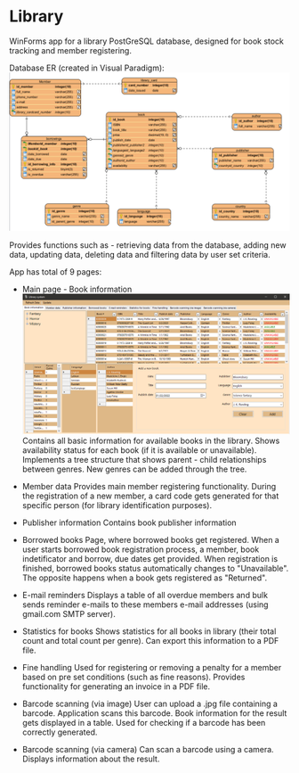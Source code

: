 # Library
 WinForms app for a library PostGreSQL database, designed for book stock tracking and member registering.
 
Database ER (created in Visual Paradigm):
![](img/library_model.png)

Provides functions such as - retrieving data from the database, adding new data, updating data, deleting data and filtering data by user set criteria.

App has total of 9 pages:

- Main page - Book information
![](img/main_page.png)
 Contains all basic information for available books in the library. Shows availability status for each book (if it is available or unavailable).
 Implements a tree structure that shows parent - child relationships between genres. New genres can be added through the tree.

- Member data
 Provides main member registering functionality. During the registration of a new member, a card code gets generated for that specific person (for library identification      purposes).
 
- Publisher information
 Contains book publisher information
 
- Borrowed books
 Page, where borrowed books get registered. When a user starts borrowed book registration process, a member, book indetificator and borrow, due dates get provided.
 When registration is finished, borrowed books status automatically changes to "Unavailable". The opposite happens when a book gets registered as "Returned".
 
- E-mail reminders
 Displays a table of all overdue members and bulk sends reminder e-mails to these members e-mail addresses (using gmail.com SMTP server). 
  
- Statistics for books
 Shows statistics for all books in library (their total count and total count per genre). Can export this information to a PDF file.
   
- Fine handling
 Used for registering or removing a penalty for a member based on pre set conditions (such as fine reasons). Provides functionality for generating an invoice in a PDF file.
 
- Barcode scanning (via image)
  User can upload a .jpg file containing a barcode. Application scans this barcode. Book information for the result gets displayed in a table. Used for
  checking if a barcode has been correctly generated.
  
- Barcode scanning (via camera)
 Can scan a barcode using a camera. Displays information about the result.
 
 
